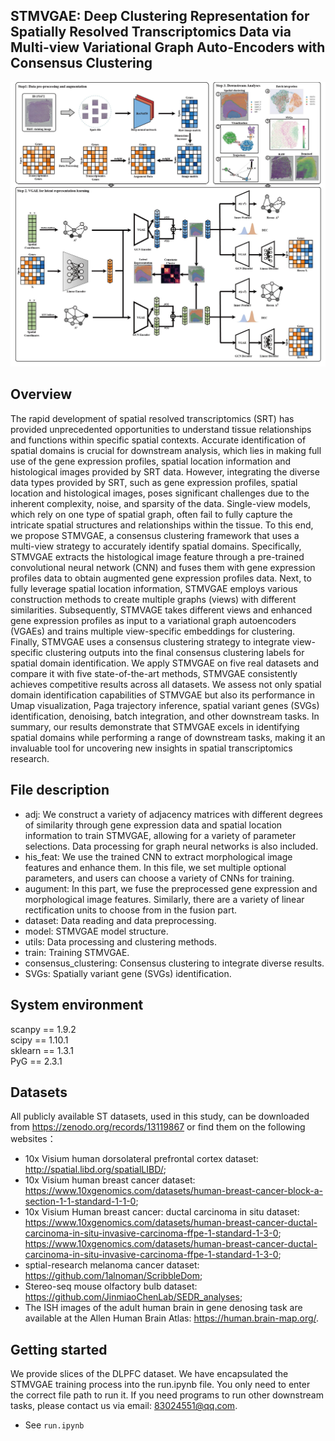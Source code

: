 ## STMVGAE: Deep Clustering Representation for Spatially Resolved Transcriptomics Data via Multi-view Variational Graph Auto-Encoders with Consensus Clustering
![image](https://github.com/JinyunNiu/STMVGAE/blob/main/STMVGAE_Overview.jpg)

## Overview
The rapid development of spatial resolved transcriptomics (SRT) has provided unprecedented opportunities to understand tissue relationships and functions within specific spatial contexts. Accurate identification of spatial domains is crucial for downstream analysis, which lies in making full use of the gene expression profiles, spatial location information and histological images provided by SRT data. 
However, integrating the diverse data types provided by SRT, such as gene expression profiles, spatial location and histological images, poses significant challenges due to the inherent complexity, noise, and sparsity of the data. Single-view models, which rely on one type of spatial graph, often fail to fully capture the intricate spatial structures and relationships within the tissue. 
To this end, we propose STMVGAE, a consensus clustering framework that uses a multi-view strategy to accurately identify spatial domains. Specifically, STMVGAE extracts the histological image feature through a pre-trained convolutional neural network (CNN) and fuses them with gene expression profiles data to obtain augmented gene expression profiles data. Next, to fully leverage spatial location information, STMVGAE employs various construction methods to create multiple graphs (views) with different similarities. Subsequently, STMVAGE takes different views and enhanced gene expression profiles as input to a variational graph autoencoders (VGAEs) and trains multiple view-specific embeddings for clustering. Finally, STMVGAE uses a consensus clustering strategy to integrate view-specific clustering outputs into the final consensus clustering labels for spatial domain identification.
We apply STMVGAE on five real datasets and compare it with five state-of-the-art methods, STMVGAE consistently achieves competitive results across all datasets. We assess not only spatial domain identification capabilities of STMVGAE but also its performance in Umap visualization, Paga trajectory inference, spatial variant genes (SVGs) identification, denoising, batch integration, and other downstream tasks. In summary, our results demonstrate that STMVGAE excels in identifying spatial domains while performing a range of downstream tasks, making it an invaluable tool for uncovering new insights in spatial transcriptomics research.

## File description
* adj: We construct a variety of adjacency matrices with different degrees of similarity through gene expression data and spatial location information to train STMVGAE, allowing for a variety of parameter selections. Data processing for graph neural networks is also included.   
* his_feat: We use the trained CNN to extract morphological image features and enhance them. In this file, we set multiple optional parameters, and users can choose a variety of CNNs for training.   
* augument: In this part, we fuse the preprocessed gene expression and morphological image features. Similarly, there are a variety of linear rectification units to choose from in the fusion part.
* dataset: Data reading and data preprocessing.
* model: STMVGAE model structure.
* utils: Data processing and clustering methods.
* train: Training STMVGAE.
* consensus_clustering: Consensus clustering to integrate diverse results.
* SVGs: Spatially variant gene (SVGs) identification.

## System environment
scanpy == 1.9.2   
scipy == 1.10.1   
sklearn == 1.3.1   
PyG == 2.3.1

## Datasets
All publicly available ST datasets, used in this study, can be downloaded from https://zenodo.org/records/13119867 or find them on the following websites：
-  10x Visium human dorsolateral prefrontal cortex dataset: http://spatial.libd.org/spatialLIBD/;
-  10x Visium human breast cancer dataset: https://www.10xgenomics.com/datasets/human-breast-cancer-block-a-section-1-1-standard-1-1-0;
-  10x Visium Human breast cancer: ductal carcinoma in situ dataset: https://www.10xgenomics.com/datasets/human-breast-cancer-ductal-carcinoma-in-situ-invasive-carcinoma-ffpe-1-standard-1-3-0; https://www.10xgenomics.com/datasets/human-breast-cancer-ductal-carcinoma-in-situ-invasive-carcinoma-ffpe-1-standard-1-3-0; 
-  sptial-research melanoma cancer dataset: https://github.com/1alnoman/ScribbleDom;
-  Stereo-seq mouse olfactory bulb dataset: https://github.com/JinmiaoChenLab/SEDR_analyses;
-  The ISH images of the adult human brain in gene denosing task are available at the Allen Human Brain Atlas: https://human.brain-map.org/.

## Getting started
We provide slices of the DLPFC dataset. We have encapsulated the STMVGAE training process into the run.ipynb file. You only need to enter the correct file path to run it.
If you need programs to run other downstream tasks, please contact us via email: 83024551@qq.com.
- See `run.ipynb`
